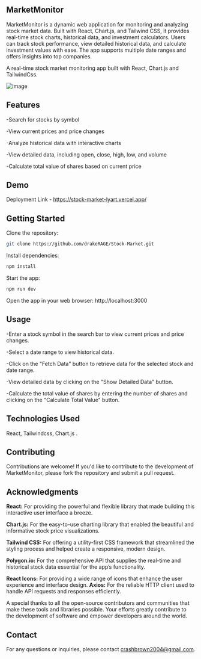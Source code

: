 ## MarketMonitor
MarketMonitor is a dynamic web application for monitoring and analyzing stock market data. Built with React, Chart.js, and Tailwind CSS, it provides real-time stock charts, historical data, and investment calculators. Users can track stock performance, view detailed historical data, and calculate investment values with ease. The app supports multiple date ranges and offers insights into top companies.

A real-time stock market monitoring app built with React, Chart.js and TailwindCss.

![image](https://github.com/user-attachments/assets/80f1609d-c225-40bf-abcf-2f55a4ffb934)


## Features
-Search for stocks by symbol

-View current prices and price changes

-Analyze historical data with interactive charts

-View detailed data, including open, close, high, low, and volume

-Calculate total value of shares based on current price

## Demo
Deployment Link - https://stock-market-lyart.vercel.app/

## Getting Started
Clone the repository: 
```bash
git clone https://github.com/drakeRAGE/Stock-Market.git
```

Install dependencies: 
```bash
npm install
```

Start the app: 
```bash
npm run dev
```

Open the app in your web browser: http://localhost:3000

## Usage
-Enter a stock symbol in the search bar to view current prices and price changes.

-Select a date range to view historical data.

-Click on the "Fetch Data" button to retrieve data for the selected stock and date range.

-View detailed data by clicking on the "Show Detailed Data" button.

-Calculate the total value of shares by entering the number of shares and clicking on the "Calculate Total Value" button.

## Technologies Used
React, Tailwindcss, Chart.js .

## Contributing
Contributions are welcome! If you'd like to contribute to the development of MarketMonitor, please fork the repository and submit a pull request.

## Acknowledgments
**React:** For providing the powerful and flexible library that made building this interactive user interface a breeze.

**Chart.js:** For the easy-to-use charting library that enabled the beautiful and informative stock price visualizations.

**Tailwind CSS:** For offering a utility-first CSS framework that streamlined the styling process and helped create a responsive, modern design.

**Polygon.io:** For the comprehensive API that supplies the real-time and historical stock data essential for the app’s functionality.

**React Icons:** For providing a wide range of icons that enhance the user experience and interface design.
**Axios:** For the reliable HTTP client used to handle API requests and responses efficiently.

A special thanks to all the open-source contributors and communities that make these tools and libraries possible. Your efforts greatly contribute to the development of software and empower developers around the world.

## Contact
For any questions or inquiries, please contact crashbrown2004@gmail.com.
